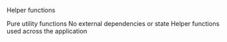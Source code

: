 Helper functions

Pure utility functions
No external dependencies or state
Helper functions used across the application
